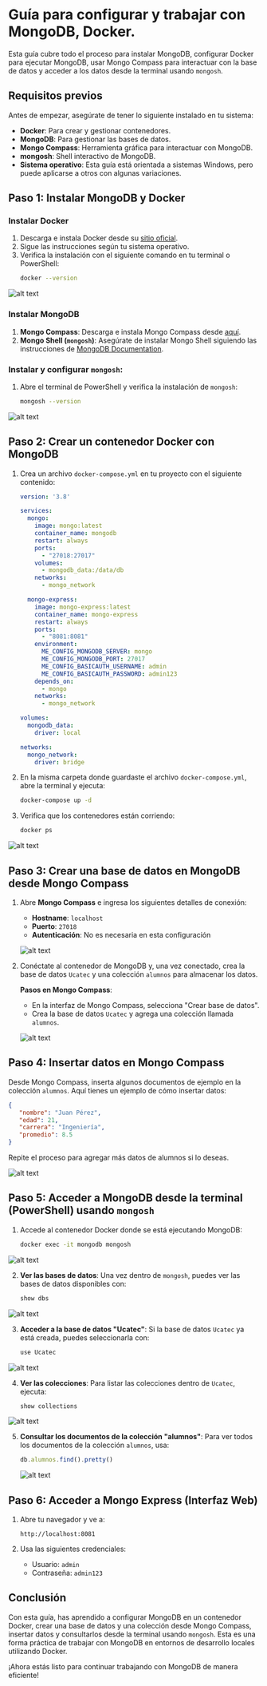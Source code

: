 # Guía para configurar y trabajar con MongoDB, Docker.

Esta guía cubre todo el proceso para instalar MongoDB, configurar Docker para ejecutar MongoDB, usar Mongo Compass para interactuar con la base de datos y acceder a los datos desde la terminal usando `mongosh`.

## Requisitos previos

Antes de empezar, asegúrate de tener lo siguiente instalado en tu sistema:

- **Docker**: Para crear y gestionar contenedores.
- **MongoDB**: Para gestionar las bases de datos.
- **Mongo Compass**: Herramienta gráfica para interactuar con MongoDB.
- **mongosh**: Shell interactivo de MongoDB.
- **Sistema operativo**: Esta guía está orientada a sistemas Windows, pero puede aplicarse a otros con algunas variaciones.

## Paso 1: Instalar MongoDB y Docker

### Instalar Docker
1. Descarga e instala Docker desde su [sitio oficial](https://www.docker.com/products/docker-desktop).
2. Sigue las instrucciones según tu sistema operativo.
3. Verifica la instalación con el siguiente comando en tu terminal o PowerShell:
   ```bash
   docker --version
   ```
![alt text](image.png)

### Instalar MongoDB
1. **Mongo Compass**: Descarga e instala Mongo Compass desde [aquí](https://www.mongodb.com/try/download/compass).
2. **Mongo Shell (`mongosh`)**: Asegúrate de instalar Mongo Shell siguiendo las instrucciones de [MongoDB Documentation](https://www.mongodb.com/try/download/shell).

### Instalar y configurar `mongosh`:
1. Abre el terminal de PowerShell y verifica la instalación de `mongosh`:
   ```bash
   mongosh --version
   ```
![alt text](image-1.png)

## Paso 2: Crear un contenedor Docker con MongoDB

1. Crea un archivo `docker-compose.yml` en tu proyecto con el siguiente contenido:
   ```yaml
   version: '3.8'

   services:
     mongo:
       image: mongo:latest
       container_name: mongodb
       restart: always
       ports:
         - "27018:27017"
       volumes:
         - mongodb_data:/data/db
       networks:
         - mongo_network

     mongo-express:
       image: mongo-express:latest
       container_name: mongo-express
       restart: always
       ports:
         - "8081:8081"
       environment:
         ME_CONFIG_MONGODB_SERVER: mongo
         ME_CONFIG_MONGODB_PORT: 27017
         ME_CONFIG_BASICAUTH_USERNAME: admin
         ME_CONFIG_BASICAUTH_PASSWORD: admin123
       depends_on:
         - mongo
       networks:
         - mongo_network

   volumes:
     mongodb_data:
       driver: local

   networks:
     mongo_network:
       driver: bridge
   ```

2. En la misma carpeta donde guardaste el archivo `docker-compose.yml`, abre la terminal y ejecuta:
   ```bash
   docker-compose up -d
   ```

3. Verifica que los contenedores están corriendo:
   ```bash
   docker ps
   ```
![alt text](image-11.png)

## Paso 3: Crear una base de datos en MongoDB desde Mongo Compass

1. Abre **Mongo Compass** e ingresa los siguientes detalles de conexión:
   - **Hostname**: `localhost`
   - **Puerto**: `27018`
   - **Autenticación**: No es necesaria en esta configuración

   ![alt text](image-3.png)
   
2. Conéctate al contenedor de MongoDB y, una vez conectado, crea la base de datos `Ucatec` y una colección `alumnos` para almacenar los datos.

   **Pasos en Mongo Compass**:
   - En la interfaz de Mongo Compass, selecciona "Crear base de datos".
   - Crea la base de datos `Ucatec` y agrega una colección llamada `alumnos`.

   ![alt text](image-4.png)

## Paso 4: Insertar datos en Mongo Compass

Desde Mongo Compass, inserta algunos documentos de ejemplo en la colección `alumnos`. Aquí tienes un ejemplo de cómo insertar datos:

```json
{
   "nombre": "Juan Pérez",
   "edad": 21,
   "carrera": "Ingeniería",
   "promedio": 8.5
}
```

Repite el proceso para agregar más datos de alumnos si lo deseas.

![alt text](image-5.png)

## Paso 5: Acceder a MongoDB desde la terminal (PowerShell) usando `mongosh`

1. Accede al contenedor Docker donde se está ejecutando MongoDB:
   ```bash
   docker exec -it mongodb mongosh
   ```
![alt text](image-6.png)

2. **Ver las bases de datos**:
   Una vez dentro de `mongosh`, puedes ver las bases de datos disponibles con:
   ```javascript
   show dbs
   ```
![alt text](image-7.png)

3. **Acceder a la base de datos "Ucatec"**:
   Si la base de datos `Ucatec` ya está creada, puedes seleccionarla con:
   ```javascript
   use Ucatec
   ```
![alt text](image-8.png)

4. **Ver las colecciones**:
   Para listar las colecciones dentro de `Ucatec`, ejecuta:
   ```javascript
   show collections
   ```
![alt text](image-9.png)

5. **Consultar los documentos de la colección "alumnos"**:
   Para ver todos los documentos de la colección `alumnos`, usa:
   ```javascript
   db.alumnos.find().pretty()
   ```
   ![alt text](image-10.png)

## Paso 6: Acceder a Mongo Express (Interfaz Web)

1. Abre tu navegador y ve a:
   ```
   http://localhost:8081
   ```

2. Usa las siguientes credenciales:
   - Usuario: `admin`
   - Contraseña: `admin123`

## Conclusión

Con esta guía, has aprendido a configurar MongoDB en un contenedor Docker, crear una base de datos y una colección desde Mongo Compass, insertar datos y consultarlos desde la terminal usando `mongosh`. Esta es una forma práctica de trabajar con MongoDB en entornos de desarrollo locales utilizando Docker.

¡Ahora estás listo para continuar trabajando con MongoDB de manera eficiente!

```